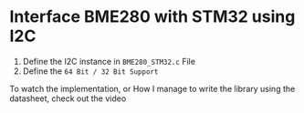 # Interface BME280 with STM32 using I2C

1. Define the I2C instance in ```BME280_STM32.c``` File
2. Define the ```64 Bit / 32 Bit Support ```

To watch the implementation, or How I manage to write the library using the datasheet, check out the video
